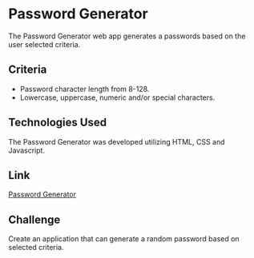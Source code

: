 # Password Generator
The Password Generator web app generates a passwords based on the user selected criteria.

## Criteria
* Password character length from 8-128.
* Lowercase, uppercase, numeric and/or special characters.

## Technologies Used
The Password Generator was developed utilizing HTML, CSS and Javascript.

## Link
[Password Generator](https://gabriel-perez1.github.io/password-generator/)

## Challenge
Create an application that can generate a random password based on selected criteria.
